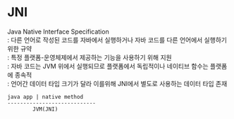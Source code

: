 # JNI
Java Native Interface Specification    
: 다른 언어로 작성된 코드를 자바에서 실행하거나 자바 코드를 다른 언어에서 실행하기 위한 규약     
: 특정 플랫폼-운영체제에서 제공하는 기능을 사용하기 위해 지원     
: 자바 코드는 JVM 위에서 실행되므로 플랫폼에서 독립적이나 네이티브 함수는 플랫폼에 종속적      
: 언어간 데이터 타입 크기가 달라 이를위해 JNI에서 별도로 사용하는 데이터 타입 존재    


```
java app | native method
----------------------------
        JVM(JNI)
```